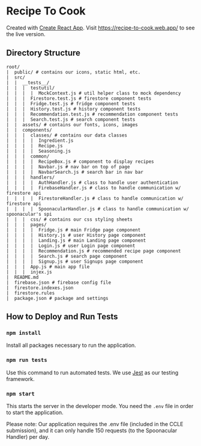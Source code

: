 # Recipe To Cook

Created with [Create React App](https://github.com/facebook/create-react-app). Visit https://recipe-to-cook.web.app/ to see the live version.

## Directory Structure

```$xslt
root/
|  public/ # contains our icons, static html, etc.
|  src/
|  |  __tests__/
|  |  |  testutil/
|  |  |  |  MockContext.js # util helper class to mock dependency
|  |  |  Firestore.test.js # firestore component tests
|  |  |  Fridge.test.js # fridge component tests
|  |  |  History.test.js # history component tests
|  |  |  Recommendation.test.js # recommendation component tests
|  |  |  Search.test.js # search component tests
|  |  assets/ # contains our fonts, icons, images
|  |  components/
|  |  |  classes/ # contains our data classes
|  |  |  |  Ingredient.js
|  |  |  |  Recipe.js
|  |  |  |  Seasoning.js
|  |  |  common/
|  |  |  |  RecipeBox.js # component to display recipes
|  |  |  |  Navbar.js # nav bar on top of page
|  |  |  |  NavbarSearch.js # search bar in nav bar
|  |  |  handlers/
|  |  |  |  AuthHandler.js # class to handle user authentication
|  |  |  |  FirebaseHandler.js # class to handle communication w/ firestore api
|  |  |  |  FirestoreHandler.js # class to handle communication w/ firestore api
|  |  |  |  SpoonacularHandler.js # class to handle communication w/ spoonacular's spi
|  |  |  css/ # contains our css styling sheets
|  |  |  pages/
|  |  |  |  Fridge.js # main Fridge page component
|  |  |  |  History.js # user History page component
|  |  |  |  Landing.js # main Landing page component
|  |  |  |  Login.js # user Login page component
|  |  |  |  Recommendation.js # recommended recipe page component
|  |  |  |  Search.js # search page component
|  |  |  |  Signup.js # user Signups page component
|  |  |  App.js # main app file
|  |  |  injex.js
|  README.md
|  firebase.json # firebase config file
|  firestore.indexes.json
|  firestore.rules
|  package.json # package and settings
```
## How to Deploy and Run Tests

### `npm install`

Install all packages necessary to run the application.

### `npm run tests`

 Use this command to run automated tests. We use [Jest](https://jestjs.io/) as our testing framework.

### `npm start`

This starts the server in the developer mode. You need the `.env` file in order to start the application.

Please note: Our application requires the .env file (included in the CCLE submission), and it can only handle 150 requests (to the Spoonacular Handler) per day.
